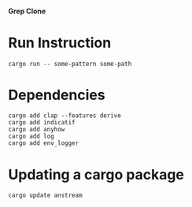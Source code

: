 #### Grep Clone

# Run Instruction

    cargo run -- some-pattern some-path

# Dependencies

    cargo add clap --features derive
    cargo add indicatif
    cargo add anyhow
    cargo add log
    cargo add env_logger

# Updating a cargo package

    cargo update anstream 